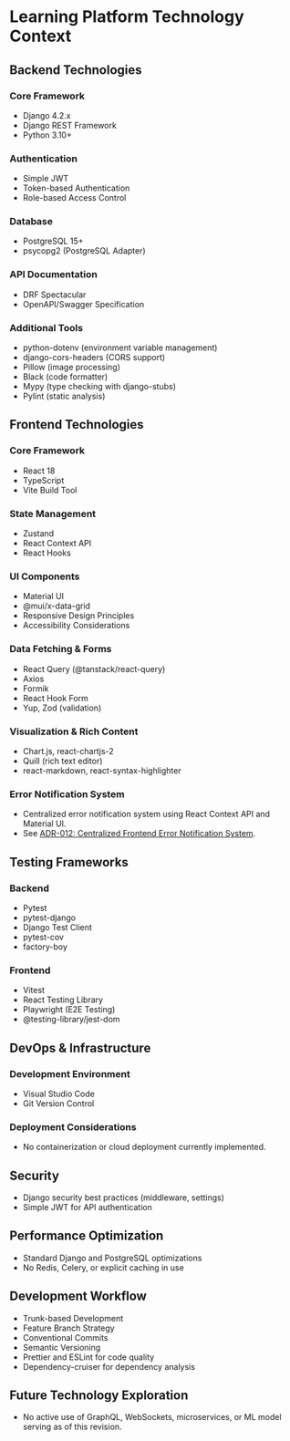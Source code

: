 # Learning Platform Technology Context

## Backend Technologies

### Core Framework

- Django 4.2.x
- Django REST Framework
- Python 3.10+

### Authentication

- Simple JWT
- Token-based Authentication
- Role-based Access Control

### Database

- PostgreSQL 15+
- psycopg2 (PostgreSQL Adapter)

### API Documentation

- DRF Spectacular
- OpenAPI/Swagger Specification

### Additional Tools

- python-dotenv (environment variable management)
- django-cors-headers (CORS support)
- Pillow (image processing)
- Black (code formatter)
- Mypy (type checking with django-stubs)
- Pylint (static analysis)

## Frontend Technologies

### Core Framework

- React 18
- TypeScript
- Vite Build Tool

### State Management

- Zustand
- React Context API
- React Hooks

### UI Components

- Material UI
- @mui/x-data-grid
- Responsive Design Principles
- Accessibility Considerations

### Data Fetching & Forms

- React Query (@tanstack/react-query)
- Axios
- Formik
- React Hook Form
- Yup, Zod (validation)

### Visualization & Rich Content

- Chart.js, react-chartjs-2
- Quill (rich text editor)
- react-markdown, react-syntax-highlighter

### Error Notification System

- Centralized error notification system using React Context API and Material UI.
- See [ADR-012: Centralized Frontend Error Notification System](ADRs/ADR-012-frontend-error-notification-system.md).

## Testing Frameworks

### Backend

- Pytest
- pytest-django
- Django Test Client
- pytest-cov
- factory-boy

### Frontend

- Vitest
- React Testing Library
- Playwright (E2E Testing)
- @testing-library/jest-dom

## DevOps & Infrastructure

### Development Environment

- Visual Studio Code
- Git Version Control

### Deployment Considerations

- No containerization or cloud deployment currently implemented.

## Security

- Django security best practices (middleware, settings)
- Simple JWT for API authentication

## Performance Optimization

- Standard Django and PostgreSQL optimizations
- No Redis, Celery, or explicit caching in use

## Development Workflow

- Trunk-based Development
- Feature Branch Strategy
- Conventional Commits
- Semantic Versioning
- Prettier and ESLint for code quality
- Dependency-cruiser for dependency analysis

## Future Technology Exploration

- No active use of GraphQL, WebSockets, microservices, or ML model serving as of this revision.
